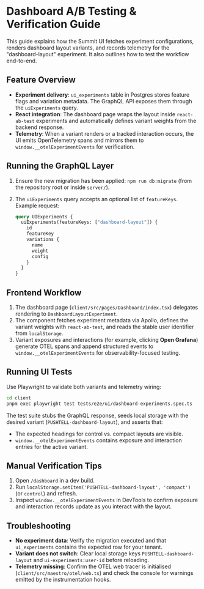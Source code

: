 # Dashboard A/B Testing & Verification Guide

This guide explains how the Summit UI fetches experiment configurations, renders dashboard layout variants, and records telemetry for the "dashboard-layout" experiment. It also outlines how to test the workflow end-to-end.

## Feature Overview

- **Experiment delivery**: `ui_experiments` table in Postgres stores feature flags and variation metadata. The GraphQL API exposes them through the `uiExperiments` query.
- **React integration**: The dashboard page wraps the layout inside `react-ab-test` experiments and automatically defines variant weights from the backend response.
- **Telemetry**: When a variant renders or a tracked interaction occurs, the UI emits OpenTelemetry spans and mirrors them to `window.__otelExperimentEvents` for verification.

## Running the GraphQL Layer

1. Ensure the new migration has been applied: `npm run db:migrate` (from the repository root or inside `server/`).
2. The `uiExperiments` query accepts an optional list of `featureKeys`. Example request:

   ```graphql
   query UIExperiments {
     uiExperiments(featureKeys: ["dashboard-layout"]) {
       id
       featureKey
       variations {
         name
         weight
         config
       }
     }
   }
   ```

## Frontend Workflow

1. The dashboard page (`client/src/pages/Dashboard/index.tsx`) delegates rendering to `DashboardLayoutExperiment`.
2. The component fetches experiment metadata via Apollo, defines the variant weights with `react-ab-test`, and reads the stable user identifier from `localStorage`.
3. Variant exposures and interactions (for example, clicking **Open Grafana**) generate OTEL spans and append structured events to `window.__otelExperimentEvents` for observability-focused testing.

## Running UI Tests

Use Playwright to validate both variants and telemetry wiring:

```bash
cd client
pnpm exec playwright test tests/e2e/ui/dashboard-experiments.spec.ts
```

The test suite stubs the GraphQL response, seeds local storage with the desired variant (`PUSHTELL-dashboard-layout`), and asserts that:

- The expected headings for control vs. compact layouts are visible.
- `window.__otelExperimentEvents` contains exposure and interaction entries for the active variant.

## Manual Verification Tips

1. Open `/dashboard` in a dev build.
2. Run `localStorage.setItem('PUSHTELL-dashboard-layout', 'compact')` (or `control`) and refresh.
3. Inspect `window.__otelExperimentEvents` in DevTools to confirm exposure and interaction records update as you interact with the layout.

## Troubleshooting

- **No experiment data**: Verify the migration executed and that `ui_experiments` contains the expected row for your tenant.
- **Variant does not switch**: Clear local storage keys `PUSHTELL-dashboard-layout` and `ui-experiments:user-id` before reloading.
- **Telemetry missing**: Confirm the OTEL web tracer is initialised (`client/src/maestro/otel/web.ts`) and check the console for warnings emitted by the instrumentation hooks.
